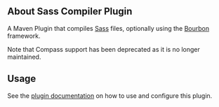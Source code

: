 ## About Sass Compiler Plugin

A Maven Plugin that compiles [Sass](http://sass-lang.com/) files, optionally 
using the [Bourbon](http://bourbon.io) framework.

Note that Compass support has been deprecated as it is no longer maintained.

## Usage

See the [plugin documentation](plugin-info.html) on how to use and configure this plugin.
